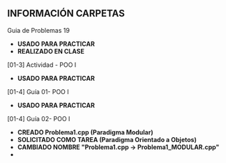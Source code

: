 ## INFORMACIÓN CARPETAS

Guia de Problemas 19

* **USADO PARA PRACTICAR**
* **REALIZADO EN CLASE**

[01-3] Actividad - POO I	

* **USADO PARA PRACTICAR**

[01-4] Guía 01- POO I

* **USADO PARA PRACTICAR**

[01-4] Guía 02- POO I

* **CREADO Problema1.cpp (Paradigma Modular)**
* **SOLICITADO COMO TAREA (Paradigma Orientado a Objetos)**
* **CAMBIADO NOMBRE "Problema1.cpp -> Problema1_MODULAR.cpp"**
*

